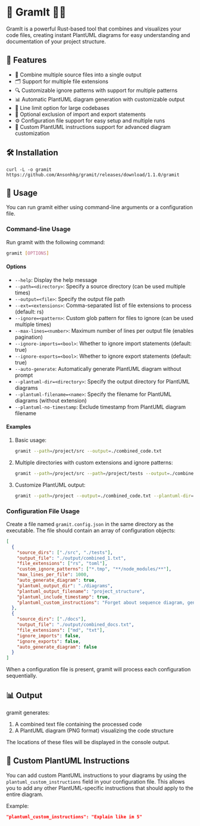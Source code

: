 # 🚀 GramIt 📸📝

GramIt is a powerful Rust-based tool that combines and visualizes your code files, creating instant PlantUML diagrams for easy understanding and documentation of your project structure.

## 🌟 Features

- 📁 Combine multiple source files into a single output
- 🗂️ Support for multiple file extensions
- 🔍 Customizable ignore patterns with support for multiple patterns
- 📊 Automatic PlantUML diagram generation with customizable output
- 📏 Line limit option for large codebases
- 🚫 Optional exclusion of import and export statements
- ⚙️ Configuration file support for easy setup and multiple runs
- 🎨 Custom PlantUML instructions support for advanced diagram customization

## 🛠 Installation

```
curl -L -o gramit https://github.com/Ansonhkg/gramit/releases/download/1.1.0/gramit
```

## 🚀 Usage

You can run gramit either using command-line arguments or a configuration file.

### Command-line Usage

Run gramit with the following command:

```bash
gramit [OPTIONS]
```

#### Options

- `--help`: Display the help message
- `--path=<directory>`: Specify a source directory (can be used multiple times)
- `--output=<file>`: Specify the output file path
- `--ext=<extensions>`: Comma-separated list of file extensions to process (default: rs)
- `--ignore=<pattern>`: Custom glob pattern for files to ignore (can be used multiple times)
- `--max-lines=<number>`: Maximum number of lines per output file (enables pagination)
- `--ignore-imports=<bool>`: Whether to ignore import statements (default: true)
- `--ignore-exports=<bool>`: Whether to ignore export statements (default: true)
- `--auto-generate`: Automatically generate PlantUML diagram without prompt
- `--plantuml-dir=<directory>`: Specify the output directory for PlantUML diagrams
- `--plantuml-filename=<name>`: Specify the filename for PlantUML diagrams (without extension)
- `--plantuml-no-timestamp`: Exclude timestamp from PlantUML diagram filename

#### Examples

1. Basic usage:

   ```bash
   gramit --path=/project/src --output=./combined_code.txt
   ```

2. Multiple directories with custom extensions and ignore patterns:

   ```bash
   gramit --path=/project/src --path=/project/tests --output=./combined.rs --ext=rs,py --ignore=*.tmp --ignore=**/node_modules/**
   ```

3. Customize PlantUML output:
   ```bash
   gramit --path=/project --output=./combined_code.txt --plantuml-dir=./diagrams --plantuml-filename=project_structure --plantuml-no-timestamp
   ```

### Configuration File Usage

Create a file named `gramit.config.json` in the same directory as the executable. The file should contain an array of configuration objects:

```json
[
  {
    "source_dirs": ["./src", "./tests"],
    "output_file": "./output/combined_1.txt",
    "file_extensions": ["rs", "toml"],
    "custom_ignore_patterns": ["*.tmp", "**/node_modules/**"],
    "max_lines_per_file": 1000,
    "auto_generate_diagram": true,
    "plantuml_output_dir": "./diagrams",
    "plantuml_output_filename": "project_structure",
    "plantuml_include_timestamp": true,
    "plantuml_custom_instructions": "Forget about sequence diagram, generate a user flow diagram instead."
  },
  {
    "source_dirs": ["./docs"],
    "output_file": "./output/combined_docs.txt",
    "file_extensions": ["md", "txt"],
    "ignore_imports": false,
    "ignore_exports": false,
    "auto_generate_diagram": false
  }
]
```

When a configuration file is present, gramit will process each configuration sequentially.

## 📊 Output

gramit generates:

1. A combined text file containing the processed code
2. A PlantUML diagram (PNG format) visualizing the code structure

The locations of these files will be displayed in the console output.

## 🎨 Custom PlantUML Instructions

You can add custom PlantUML instructions to your diagrams by using the `plantuml_custom_instructions` field in your configuration file. This allows you to add any other PlantUML-specific instructions that should apply to the entire diagram.

Example:

```json
"plantuml_custom_instructions": "Explain like im 5"
```
